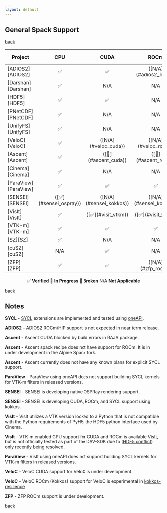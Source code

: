 ```yaml
---
layout: default
---
```


## General Spack Support

[back](./)

<table class="status_table">
  <thead>
    <tr>
      <th>Project</th>
      <th style="text-align: center">CPU</th>
      <th style="text-align: center">CUDA</th>
      <th style="text-align: center">ROCm</th>
      <th style="text-align: center" markdown="span">([SYCL](#oneapi_sycl))</th>
    </tr>
  </thead>
  <tbody>
    <tr>
      <td markdown="span">
        [ADIOS2][ADIOS2]
      </td>
      <td class="verified" style="text-align: center">✅</td><!-- CPU -->
      <td class="verified" style="text-align: center">✅</td><!-- CUDA -->
      <td class="na" style="text-align: center" markdown="span">([N/A](#adios2_rocm))</td><!-- ROCm -->
      <td class="na" style="text-align: center">N/A</td><!-- SYCL -->
    </tr>
    <tr>
      <td markdown="span">
        [Darshan][Darshan]
      </td>
      <td class="verified" style="text-align: center">✅</td><!-- CPU -->
      <td class="na" style="text-align: center">N/A</td><!-- CUDA -->
      <td class="na" style="text-align: center">N/A</td><!-- ROCm -->
      <td class="na" style="text-align: center">N/A</td><!-- SYCL -->
    </tr>
    <tr>
      <td markdown="span">
        [HDF5][HDF5]
      </td>
      <td class="verified" style="text-align: center">✅</td><!-- CPU -->
      <td class="verified" style="text-align: center">✅</td><!-- CUDA -->
      <td class="na" style="text-align: center">N/A</td><!-- ROCm -->
      <td class="na" style="text-align: center">N/A</td><!-- SYCL -->
    </tr>
    <tr>
      <td markdown="span">
        [PNetCDF][PNetCDF]
      </td>
      <td class="verified" style="text-align: center">✅</td><!-- CPU -->
      <td class="na" style="text-align: center">N/A</td><!-- CUDA -->
      <td class="na" style="text-align: center">N/A</td><!-- ROCm -->
      <td class="na" style="text-align: center">N/A</td><!-- SYCL -->
    </tr>
    <tr>
      <td markdown="span">
        [UnifyFS][UnifyFS]
      </td>
      <td class="verified" style="text-align: center">✅</td><!-- CPU -->
      <td class="na" style="text-align: center">N/A</td><!-- CUDA -->
      <td class="na" style="text-align: center">N/A</td><!-- ROCm -->
      <td class="na" style="text-align: center">N/A</td><!-- SYCL -->
    </tr>
    <tr>
      <td markdown="span">
        [VeloC][VeloC]
      </td>
      <td class="verified" style="text-align: center">✅</td><!-- CPU -->
      <td class="na" style="text-align: center" markdown="span">([N/A](#veloc_cuda))</td><!-- CUDA -->
      <td class="na" style="text-align: center" markdown="span">([N/A](#veloc_rocm))</td><!-- ROCm -->
      <td class="na" style="text-align: center">N/A</td><!-- SYCL -->
    </tr>
    <tr>
      <td markdown="span">
        [Ascent][Ascent]
      </td>
      <td class="verified" style="text-align: center">✅</td><!-- CPU -->
      <td class="failing" style="text-align: center" markdown="span">([🚫](#ascent_cuda))</td><!-- CUDA -->
      <td class="in_progress" style="text-align: center" markdown="span">([🔎](#ascent_rocm))</td><!-- ROCm -->
      <td class="na" style="text-align: center" markdown="span">([N/A](#ascent_sycl))</td><!-- SYCL -->
    </tr>
    <tr>
      <td markdown="span">
        [Cinema][Cinema]
      </td>
      <td class="verified" style="text-align: center">✅</td><!-- CPU -->
      <td class="na" style="text-align: center">N/A</td><!-- CUDA -->
      <td class="na" style="text-align: center">N/A</td><!-- ROCm -->
      <td class="na" style="text-align: center">N/A</td><!-- SYCL -->
    </tr>
    <tr>
      <td markdown="span">
        [ParaView][ParaView]
      </td>
      <td class="verified" style="text-align: center">✅</td><!-- CPU -->
      <td class="verified" style="text-align: center">✅</td><!-- CUDA -->
      <td class="verified" style="text-align: center">✅</td><!-- ROCm -->
      <td class="na" style="text-align: center" markdown="span">([N/A](#paraview_sycl))</td><!-- SYCL -->
    </tr>
    <tr>
      <td markdown="span">
        [SENSEI][SENSEI]
      </td>
      <td class="verified" style="text-align: center" markdown="span">([✅](#sensei_ospray))</td><!-- CPU -->
      <td class="na" style="text-align: center" markdown="span">([N/A](#sensei_kokkos))</td><!-- CUDA -->
      <td class="na" style="text-align: center" markdown="span">([N/A](#sensei_kokkos))</td><!-- ROCm -->
      <td class="na" style="text-align: center" markdown="span">([N/A](#sensei_kokkos))</td><!-- SYCL -->
    </tr>
    <tr>
      <td markdown="span">
        [VisIt][VisIt]
      </td>
      <td class="verified" style="text-align: center">✅</td><!-- CPU -->
      <td class="verified" style="text-align: center" markdown="span">([✅](#visit_vtkm))</td><!-- CUDA -->
      <td class="verified" style="text-align: center" markdown="span">([✅](#visit_vtkm))</td><!-- ROCm -->
      <td class="na" style="text-align: center" markdown="span">([N/A](#visit_sycl))</td><!-- SYCL -->
    </tr>
    <tr>
      <td markdown="span">
        [VTK-m][VTK-m]
      </td>
      <td class="verified" style="text-align: center">✅</td><!-- CPU -->
      <td class="verified" style="text-align: center">✅</td><!-- CUDA -->
      <td class="verified" style="text-align: center">✅</td><!-- ROCm -->
      <td class="verified" style="text-align: center">✅</td><!-- SYCL -->
    </tr>
    <tr>
      <td markdown="span">
        [SZ][SZ]
      </td>
      <td class="verified" style="text-align: center">✅</td><!-- CPU -->
      <td class="na" style="text-align: center">N/A</td><!-- CUDA -->
      <td class="na" style="text-align: center">N/A</td><!-- ROCm -->
      <td class="na" style="text-align: center">N/A</td><!-- SYCL -->
    </tr>
    <tr>
      <td markdown="span">
        [cuSZ][cuSZ]
      </td>
      <td class="na" style="text-align: center">N/A</td><!-- CPU -->
      <td class="verified" style="text-align: center">✅</td><!-- CUDA -->
      <td class="na" style="text-align: center">N/A</td><!-- ROCm -->
      <td class="na" style="text-align: center">N/A</td><!-- SYCL -->
    </tr>
    <tr>
      <td markdown="span">
        [ZFP][ZFP]
      </td>
      <td class="verified" style="text-align: center">✅</td><!-- CPU -->
      <td class="verified" style="text-align: center">✅</td><!-- CUDA -->
      <td class="na" style="text-align: center" markdown="span">([N/A](#zfp_rocm))</td><!-- ROCm -->
      <td class="na" style="text-align: center">N/A</td><!-- SYCL -->
    </tr>
  </tbody>
</table>

<p style="text-align:center">✅ <b>Verified</b> 🔎 <b>In Progress</b> 🚫 <b>Broken</b> N/A <b>Not Applicable</b></p>

[back](./)

## Notes

<span id="oneapi_sycl">**SYCL**</span> - [SYCL](https://www.khronos.org/sycl/) extensions are implemented and tested using [oneAPI](https://www.intel.com/content/www/us/en/developer/tools/oneapi/overview.html).

<span id="adios2_rocm">**ADIOS2**</span> - ADIOS2 ROCm/HIP support is not expected in near term release.

<span id="ascent_cuda">**Ascent**</span> - Ascent CUDA blocked by build errors in RAJA package.

<span id="ascent_rocm">**Ascent**</span> - Ascent spack recipe does not have support for ROCm. It is in under development in the Alpine Spack fork.

<span id="ascent_sycl">**Ascent**</span> - Ascent currently does not have any known plans for explicit SYCL support.

<span id="paraview_sycl">**ParaView**</span> - ParaView using oneAPI does not support building SYCL kernels for VTK-m filters in released versions.

<span id="sensei_ospray">**SENSEI**</span> - SENSEI is developing native OSPRay rendering support.

<span id="sensei_kokkos">**SENSEI**</span> - SENSEI is developing CUDA, ROCm, and SYCL support using kokkos.

<span id="visit_hdf5_conflict">**VisIt**</span> - VisIt utilizes a VTK version locked to a Python that is not compatible with the Python requirements of PyH5, the HDF5 python interface used by Cinema.

<span id="visit_vtkm">**VisIt**</span> - VTK-m enabled GPU support for CUDA and ROCm is available VisIt, but is not officially tested as part of the DAV-SDK due to ([HDF5 conflict](#visit_hdf5_conflict)) only recently being resolved.

<span id="visit_sycl">**ParaView**</span> - VisIt using oneAPI does not support building SYCL kernels for VTK-m filters in released versions.

<span id="veloc_cuda">**VeloC**</span> - VeloC CUDA support for VeloC is under development.

<span id="veloc_rocm">**VeloC**</span> - VeloC ROCm (Kokkos) support for VeloC is experimental in [kokkos-resilience](https://github.com/kokkos/kokkos-resilience)

<span id="zfp_rocm">**ZFP**</span> - ZFP ROCm support is under development.

[back](./)

[ADIOS2]: https://csmd.ornl.gov/software/adios2
[Darshan]: https://www.mcs.anl.gov/research/projects/darshan/
[HDF5]: https://www.hdfgroup.org/solutions/hdf5/
[PNetCDF]: https://parallel-netcdf.github.io/
[UnifyFS]: https://unifyfs.readthedocs.io/en/latest/
[VeloC]: https://veloc.readthedocs.io/en/latest/
[Ascent]: https://github.com/Alpine-DAV/ascent
[Cinema]: https://cinemascience.github.io
[ParaView]: https://paraview.org
[SENSEI]: https://sensei-insitu.org/
[VisIt]: https://visit-dav.github.io/visit-website/
[VTK-m]: https://m.vtk.org
[SZ]: https://szcompressor.org
[cuSZ]: https://github.com/szcompressor/cuSZ
[ZFP]: https://computing.llnl.gov/projects/zfp

